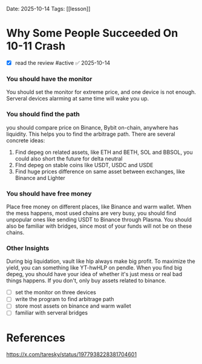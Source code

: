 Date: 2025-10-14
Tags: [[lesson]]

# Why Some People Succeeded On 10-11 Crash

- [x] read the review #active ✅ 2025-10-14
### You should have the monitor
You should set the monitor for extreme price, and one device is not enough. Serveral devices alarming at same time will wake you up.
### You should find the path
you should compare price on Binance, Bybit on-chain, anywhere has liquidity. This helps you to find the arbitrage path. 
There are several concrete ideas:
1. Find depeg on related assets, like ETH and BETH, SOL and BBSOL, you could also short the future for delta neutral
2. FInd depeg on stable coins like USDT, USDC and USDE
3. Find huge prices difference on same asset between exchanges, like Binance and Lighter
### You should have free money
Place free money on different places, like Binance and warm wallet. When the mess happens, most used chains are very busy, you should find unpopular ones like sending USDT to Binance through Plasma. You should also be familiar with bridges, since most of your funds will not be on these chains.
### Other Insights
During big liquidation, vault like hlp always make big profit. To maximize the yield, you can something like YT-hwHLP on pendle.
When you find big depeg, you should have your idea of whether it's just mess or real bad things happens. If you don't, only buy assets related to binance.

- [ ] set the monitor on three devices
- [ ] write the program to find arbitrage path
- [ ] store most assets on binance and warm wallet
- [ ] familiar with serveral bridges

# References
https://x.com/taresky/status/1977938228381704601